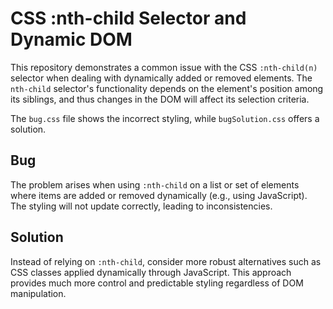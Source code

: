 # CSS :nth-child Selector and Dynamic DOM

This repository demonstrates a common issue with the CSS `:nth-child(n)` selector when dealing with dynamically added or removed elements.  The `nth-child` selector's functionality depends on the element's position among its siblings, and thus changes in the DOM will affect its selection criteria.

The `bug.css` file shows the incorrect styling, while `bugSolution.css` offers a solution.

## Bug
The problem arises when using `:nth-child` on a list or set of elements where items are added or removed dynamically (e.g., using JavaScript).  The styling will not update correctly, leading to inconsistencies.

## Solution
Instead of relying on `:nth-child`, consider more robust alternatives such as CSS classes applied dynamically through JavaScript.  This approach provides much more control and predictable styling regardless of DOM manipulation.